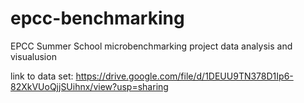 # epcc-benchmarking

EPCC Summer School microbenchmarking project
data analysis and visualusion

link to data set: https://drive.google.com/file/d/1DEUU9TN378D1Ip6-82XkVUoQjjSUihnx/view?usp=sharing
